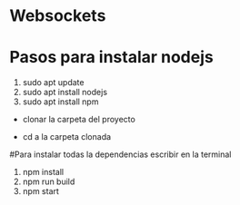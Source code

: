 # Websockets

# Pasos para instalar nodejs

1. sudo apt update
2. sudo apt install nodejs
3. sudo apt install npm

- clonar la carpeta del proyecto

- cd a la carpeta clonada

#Para instalar todas la dependencias escribir en la terminal

1. npm install
2. npm run build
3. npm start